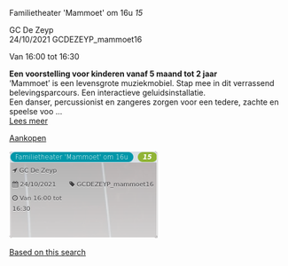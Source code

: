 Familietheater 'Mammoet' om 16u *15*

GC De Zeyp  
24/10/2021 GCDEZEYP\_mammoet16  

Van 16:00 tot 16:30

  

  

**Een voorstelling voor kinderen vanaf 5 maand tot 2 jaar**  
‘Mammoet’ is een levensgrote muziekmobiel. Stap mee in dit verrassend belevingsparcours. Een interactieve geluidsinstallatie.  
Een danser, percussionist en zangeres zorgen voor een tedere, zachte en speelse voo ...  
[Lees meer](https://tickets.vgc.be/activity/subscribe/GCDEZEYP_mammoet16)

[Aankopen](https://tickets.vgc.be/ticketingActivity/subscribe/GCDEZEYP_mammoet16)

![](64059.png)

[Based on this search](https://tickets.vgc.be/activity/index?&vrijeplaatsen=1&Age%5B%5D=3%2C4&entity=276)